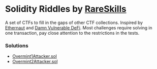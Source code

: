# Solidity Riddles by [RareSkills](https://www.rareskills.io)

A set of CTFs to fill in the gaps of other CTF collections. Inspired by [Ethernaut](https://ethernaut.openzeppelin.com/) and [Damn Vulnerable DeFi](https://damnvulnerabledefi.xyz/). Most challenges require solving in one transaction, pay close attention to the restrictions in the tests.

### Solutions

-   [Overmint1Attacker.sol](./contracts/Overmint1Attacker.sol)
-   [Overmint2Attacker.sol](./contracts/Overmint2Attacker.sol)
